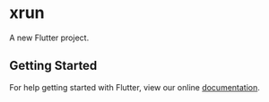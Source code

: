# xrun

A new Flutter project.

## Getting Started

For help getting started with Flutter, view our online
[documentation](https://flutter.io/).

